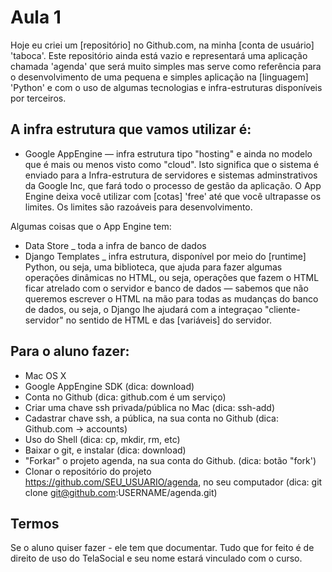 # Aula 1 

Hoje eu criei um [repositório] no Github.com, na minha [conta de usuário] 'taboca'. Este repositório ainda está vazio e representará uma aplicação chamada 'agenda' que será muito simples mas serve como referência para o desenvolvimento de uma pequena e simples aplicação na [linguagem] 'Python' e com o uso de algumas tecnologias e infra-estruturas disponíveis por terceiros. 

## A infra estrutura que vamos utilizar é: 

* Google AppEngine — infra estrutura tipo "hosting" e ainda no modelo que é mais ou menos visto como "cloud". Isto significa que o sistema é enviado para a Infra-estrutura de servidores e sistemas adminstrativos da Google Inc, que fará todo o processo de gestão da aplicação. O App Engine deixa você utilizar com [cotas] 'free' até que você ultrapasse os limites. Os limites são razoáveis para desenvolvimento. 

Algumas coisas que o App Engine tem: 

* Data Store _ toda a infra de banco de dados 
* Django Templates _ infra estrutura, disponível por meio do [runtime] Python, ou seja, uma biblioteca, que ajuda para fazer algumas operações dinâmicas no HTML, ou seja, operações que fazem o HTML ficar atrelado com o servidor e banco de dados — sabemos que não queremos escrever o HTML na mão para todas as mudanças do banco de dados, ou seja, o Django lhe ajudará com a integraçao "cliente-servidor" no sentido de HTML e das [variáveis] do servidor.  
   
## Para o aluno fazer: 

* Mac OS X 
* Google AppEngine SDK (dica: download) 
* Conta no Github (dica: github.com é um serviço) 
* Criar uma chave ssh privada/pública no Mac (dica: ssh-add) 
* Cadastrar chave ssh, a pública, na sua conta no Github  (dica: Github.com -> accounts) 
* Uso do Shell (dica: cp, mkdir, rm, etc) 
* Baixar o git, e instalar (dica: download)
* "Forkar" o projeto agenda, na sua conta do Github. (dica: botão "fork')  
* Clonar o repositório do projeto https://github.com/SEU_USUARIO/agenda, no seu computador (dica: git clone git@github.com:USERNAME/agenda.git) 

## Termos 

Se o aluno quiser fazer - ele tem que documentar. Tudo que for feito é de direito de uso do TelaSocial e seu nome estará vinculado com o curso. 

